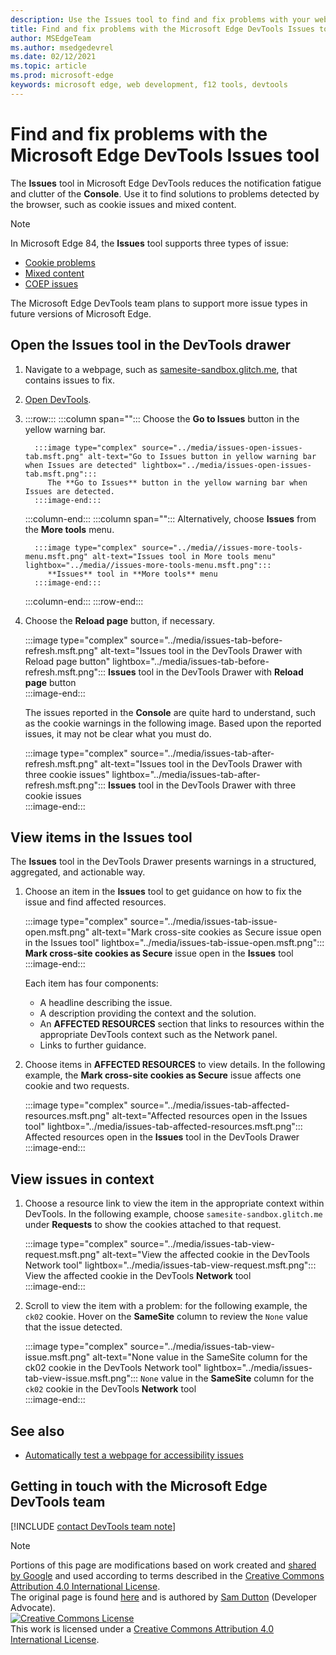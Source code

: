 ```yaml
---
description: Use the Issues tool to find and fix problems with your website.
title: Find and fix problems with the Microsoft Edge DevTools Issues tool 
author: MSEdgeTeam
ms.author: msedgedevrel
ms.date: 02/12/2021
ms.topic: article
ms.prod: microsoft-edge
keywords: microsoft edge, web development, f12 tools, devtools
---
```

<!-- Copyright Sam Dutton 

   Licensed under the Apache License, Version 2.0 (the "License");
   you may not use this file except in compliance with the License.
   You may obtain a copy of the License at

       https://www.apache.org/licenses/LICENSE-2.0

   Unless required by applicable law or agreed to in writing, software
   distributed under the License is distributed on an "AS IS" BASIS,
   WITHOUT WARRANTIES OR CONDITIONS OF ANY KIND, either express or implied.
   See the License for the specific language governing permissions and
   limitations under the License.  -->  

# Find and fix problems with the Microsoft Edge DevTools Issues tool  

The **Issues** tool in Microsoft Edge DevTools reduces the notification fatigue and clutter of the **Console**.  Use it to find solutions to problems detected by the browser, such as cookie issues and mixed content.  

> [!NOTE]
> In Microsoft Edge 84, the **Issues** tool supports three types of issue:  
> *   [Cookie problems][MDNSameSiteCookies]  
> *   [Mixed content][MDNMixedContent]  
> *   [COEP issues][W3CCOEPSpec]
> 
> The Microsoft Edge DevTools team plans to support more issue types in future versions of Microsoft Edge.  

## Open the Issues tool in the DevTools drawer  

1.  Navigate to a webpage, such as [samesite-sandbox.glitch.me][GlitchSamesiteSandbox], that contains issues to fix.  
1.  [Open DevTools][DevtoolsOpen].  
1.  :::row:::
       :::column span="":::
          Choose the **Go to Issues** button in the yellow warning bar.  
          
          :::image type="complex" source="../media/issues-open-issues-tab.msft.png" alt-text="Go to Issues button in yellow warning bar when Issues are detected" lightbox="../media/issues-open-issues-tab.msft.png":::
             The **Go to Issues** button in the yellow warning bar when Issues are detected.  
          :::image-end:::  
       :::column-end:::
       :::column span="":::
          Alternatively, choose **Issues** from the **More tools** menu.  
          
          :::image type="complex" source="../media//issues-more-tools-menu.msft.png" alt-text="Issues tool in More tools menu" lightbox="../media//issues-more-tools-menu.msft.png":::
             **Issues** tool in **More tools** menu  
          :::image-end:::  
       :::column-end:::
    :::row-end:::
    
1.  Choose the **Reload page** button, if necessary.  
    
    :::image type="complex" source="../media/issues-tab-before-refresh.msft.png" alt-text="Issues tool in the DevTools Drawer with Reload page button" lightbox="../media/issues-tab-before-refresh.msft.png":::
       **Issues** tool in the DevTools Drawer with **Reload page** button  
    :::image-end:::  

    The issues reported in the **Console** are quite hard to understand, such as the cookie warnings in the following image.  Based upon the reported issues, it may not be clear what you must do.  
    
    :::image type="complex" source="../media/issues-tab-after-refresh.msft.png" alt-text="Issues tool in the DevTools Drawer with three cookie issues" lightbox="../media/issues-tab-after-refresh.msft.png":::
       **Issues** tool in the DevTools Drawer with three cookie issues  
    :::image-end:::  
    
## View items in the Issues tool  

The **Issues** tool in the DevTools Drawer presents warnings in a structured, aggregated, and actionable way.  

1.  Choose an item in the **Issues** tool to get guidance on how to fix the issue and find affected resources.  
    
    :::image type="complex" source="../media/issues-tab-issue-open.msft.png" alt-text="Mark cross-site cookies as Secure issue open in the Issues tool" lightbox="../media/issues-tab-issue-open.msft.png":::
       **Mark cross-site cookies as Secure** issue open in the **Issues** tool  
    :::image-end:::  
    
    Each item has four components:  
    
    *   A headline describing the issue.  
    *   A description providing the context and the solution.  
    *   An **AFFECTED RESOURCES** section that links to resources within the appropriate DevTools context such as the Network panel.  
    *   Links to further guidance.  
    
1.  Choose items in **AFFECTED RESOURCES** to view details.  In the following example, the **Mark cross-site cookies as Secure** issue affects one cookie and two requests.  
    
    :::image type="complex" source="../media/issues-tab-affected-resources.msft.png" alt-text="Affected resources open in the Issues tool" lightbox="../media/issues-tab-affected-resources.msft.png":::
       Affected resources open in the **Issues** tool in the DevTools Drawer  
    :::image-end:::  
    
## View issues in context  

1.  Choose a resource link to view the item in the appropriate context within DevTools.  In the following example, choose `samesite-sandbox.glitch.me` under **Requests** to show the cookies attached to that request.  
    
    :::image type="complex" source="../media/issues-tab-view-request.msft.png" alt-text="View the affected cookie in the DevTools Network tool" lightbox="../media/issues-tab-view-request.msft.png":::
       View the affected cookie in the DevTools **Network** tool  
    :::image-end:::  

1.  Scroll to view the item with a problem:  for the following example, the `ck02` cookie.  Hover on the **SameSite** column to review the `None` value that the issue detected.  
    
    :::image type="complex" source="../media/issues-tab-view-issue.msft.png" alt-text="None value in the SameSite column for the ck02 cookie in the DevTools Network tool" lightbox="../media/issues-tab-view-issue.msft.png":::
       `None` value in the **SameSite** column for the `ck02` cookie in the DevTools **Network** tool  
    :::image-end:::  


## See also

* [Automatically test a webpage for accessibility issues](../accessibility/accy-test-issues-tool.md)


## Getting in touch with the Microsoft Edge DevTools team  

[!INCLUDE [contact DevTools team note](../includes/contact-devtools-team-note.md)]  

<!-- links -->  

[DevtoolsOpen]: ../open/index.md "Open Microsoft Edge DevTools | Microsoft Docs"  

[GlitchSamesiteSandbox]: https://samesite-sandbox.glitch.me "SameSite cookie tests | Glitch"  

[MDNSameSiteCookies]: https://developer.mozilla.org/docs/Web/HTTP/Headers/Set-Cookie/SameSite "SameSite cookies | MDN"  
[MDNMixedContent]: https://developer.mozilla.org/docs/Web/Security/Mixed_content "Mixed content | MDN"  

[W3CCOEPSpec]: https://wicg.github.io/cross-origin-embedder-policy "Cross-Origin Embedder Policy | Web Incubator Community Group"  

> [!NOTE]
> Portions of this page are modifications based on work created and [shared by Google][GoogleSitePolicies] and used according to terms described in the [Creative Commons Attribution 4.0 International License][CCA4IL].  
> The original page is found [here](https://developers.google.com/web/tools/chrome-devtools/issues/index) and is authored by [Sam Dutton][SamDutton] \(Developer Advocate\).  
[![Creative Commons License][CCby4Image]][CCA4IL]  
This work is licensed under a [Creative Commons Attribution 4.0 International License][CCA4IL].  

[CCA4IL]: https://creativecommons.org/licenses/by/4.0  
[CCby4Image]: https://i.creativecommons.org/l/by/4.0/88x31.png  
[GoogleSitePolicies]: https://developers.google.com/terms/site-policies  
[KayceBasques]: https://developers.google.com/web/resources/contributors/kaycebasques  
[SamDutton]: https://developers.google.com/web/resources/contributors/samdutton  
